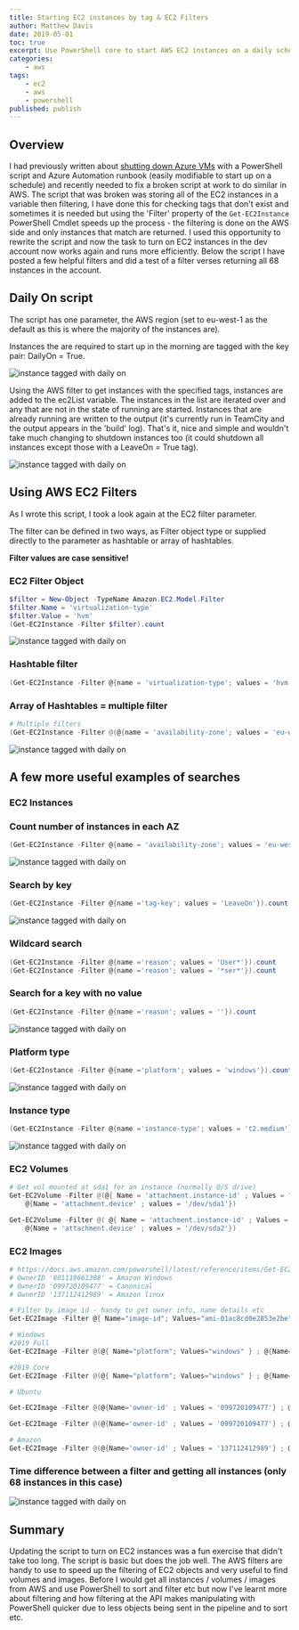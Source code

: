 ```yaml
---
title: Starting EC2 instances by tag & EC2 Filters
author: Matthew Davis
date: 2019-05-01
toc: true
excerpt: Use PowerShell core to start AWS EC2 instances on a daily schedule and some useful EC2 filters for PowerShell
categories:
    - aws
tags:
    - ec2
    - aws
    - powershell
published: publish
---
```


## Overview

I had previously written about [shutting down Azure VMs] with a PowerShell script and Azure Automation runbook (easily modifiable to start up on a schedule) and recently needed to fix a broken script at work to do similar in AWS.
The script that was broken was storing all of the EC2 instances in a variable then filtering, I have done this for checking tags that don't exist and sometimes it is needed but using the 'Filter' property of the ```Get-EC2Instance``` PowerShell Cmdlet speeds up the process - the filtering is done on the AWS side and only instances that match are returned.
I used this opportunity to rewrite the script and now the task to turn on EC2 instances in the dev account now works again and runs more efficiently. Below the script I have posted a few helpful filters and did a test of a filter verses returning all 68 instances in the account.

## Daily On script

The script has one parameter, the AWS region (set to eu-west-1 as the default as this is where the majority of the instances are).

Instances the are required to start up in the morning are tagged with the key pair: DailyOn = True.

![instance tagged with daily on](/images/aws-daily-on/daily-on-tag.png)

Using the AWS filter to get instances with the specified tags, instances are added to the ec2List variable.
The instances in the list are iterated over and any that are not in the state of running are started. Instances that are already running are written to the output (it's currently run in TeamCity and the output appears in the 'build' log).
That's it, nice and simple and wouldn't take much changing to shutdown instances too (it could shutdown all instances except those with a LeaveOn = True tag).

<script src="https://gist.github.com/MatthewJDavis/ed1f0a99c933bfa28ffbea49d2c6023c.js"></script>

![instance tagged with daily on](/images/aws-daily-on/start-daily-on-output.png)

## Using AWS EC2 Filters

As I wrote this script, I took a look again at the EC2 filter parameter.

The filter can be defined in two ways, as Filter object type or supplied directly to the parameter as hashtable or array of hashtables.

**Filter values are case sensitive!**

### EC2 Filter Object

```powershell
$filter = New-Object -TypeName Amazon.EC2.Model.Filter
$filter.Name = 'virtualization-type'
$filter.Value = 'hvm'
(Get-EC2Instance -Filter $filter).count
```

![instance tagged with daily on](/images/aws-daily-on/filter-object.png)

### Hashtable filter

```powershell
(Get-EC2Instance -Filter @{name = 'virtualization-type'; values = 'hvm' }).count
```



### Array of Hashtables = multiple filter

```powershell
# Multiple filters
(Get-EC2Instance -Filter @(@{name = 'availability-zone'; values = 'eu-west-1b' } ; @{name ='tag:DailyOn'; values = 'True'})).count
```

![instance tagged with daily on](/images/aws-daily-on/multi-filter.png)

## A few more useful examples of searches

### EC2 Instances

### Count number of instances in each AZ

```powershell
(Get-EC2Instance -Filter @{name = 'availability-zone'; values = 'eu-west-1a' }).count
```

![instance tagged with daily on](/images/aws-daily-on/az-count.png)

### Search by key

```powershell
(Get-EC2Instance -Filter @{name ='tag-key'; values = 'LeaveOn'}).count
```

![instance tagged with daily on](/images/aws-daily-on/tag-key.png)

### Wildcard search

```powershell
(Get-EC2Instance -Filter @{name ='reason'; values = 'User*'}).count
(Get-EC2Instance -Filter @{name ='reason'; values = '*ser*'}).count
```

### Search for a key with no value

```powershell
(Get-EC2Instance -Filter @{name ='reason'; values = ''}).count
```

![instance tagged with daily on](/images/aws-daily-on/reason.png)

### Platform type

```powershell
(Get-EC2Instance -Filter @{name ='platform'; values = 'windows'}).count
```

![instance tagged with daily on](/images/aws-daily-on/platform.png)

### Instance type

```powershell
(Get-EC2Instance -Filter @{name ='instance-type'; values = 't2.medium'}).count
```

![instance tagged with daily on](/images/aws-daily-on/filter-instance-type.png)

### EC2 Volumes

```powershell
# Get vol mounted at sda1 for an instance (normally O/S drive)
Get-EC2Volume -Filter @(@{ Name = 'attachment.instance-id' ; Values = "$($ec2Instance.Instances.instanceid)"} ;
    @{Name = 'attachment.device' ; values = '/dev/sda1'})

Get-EC2Volume -Filter @( @{ Name = 'attachment.instance-id' ; Values = "$($ec2Instance.Instances.instanceid)"} ; 
    @{Name = 'attachment.device' ; values = '/dev/sda2'})
```

### EC2 Images

```powershell
# https://docs.aws.amazon.com/powershell/latest/reference/items/Get-EC2Image.html
# OwnerID '801119661308' = Amazon Windows
# OwnerID '099720109477' = Canonical
# OwnerID '137112412989' = Amazon linux

# Filter by image id - handy to get owner info, name details etc
Get-EC2Image -Filter @{ Name="image-id"; Values="ami-01ac8cd0e2853e2be" }

# Windows
#2019 Full
Get-EC2Image -Filter @(@{ Name="platform"; Values="windows" } ; @{Name='owner-id' ; Values = '801119661308'} ; @{Name='name'; Values = 'Windows_Server-2019-English-Full-Base-*'})

#2019 Core
Get-EC2Image -Filter @(@{ Name="platform"; Values="windows" } ; @{Name='owner-id' ; Values = '801119661308'} ; @{Name='name'; Values = 'Windows_Server-2019-English-Core-Base-*'})

# Ubuntu

Get-EC2Image -Filter @(@{Name='owner-id' ; Values = '099720109477'} ; @{Name='name'; Values = '*ubuntu-bionic-18.04-amd64-server-*'})

Get-EC2Image -Filter @(@{Name='owner-id' ; Values = '099720109477'} ; @{Name='name'; Values = '*ubuntu-xenial-16.04-amd64-server-*'})

# Amazon
Get-EC2Image -Filter @(@{Name='owner-id' ; Values = '137112412989'} ; @{Name='name'; Values = '*amzn2-ami-hvm-2.0.2019*'})
```

### Time difference between a filter and getting all instances (only 68 instances in this case)

![instance tagged with daily on](/images/aws-daily-on/filter-vs-all-instances.png)

## Summary

Updating the script to turn on EC2 instances was a fun exercise that didn't take too long. The script is basic but does the job well.
The AWS filters are handy to use to speed up the filtering of EC2 objects and very useful to find volumes and images. Before I would get all instances / volumes / images from AWS and use PowerShell to sort and filter etc but now I've learnt more about filtering and how filtering at the API makes manipulating with PowerShell quicker due to less objects being sent in the pipeline and to sort etc.

[shutting down Azure VMs]: https://matthewdavis111.com/azure/azure-auto-stop-vm-with-tag/

